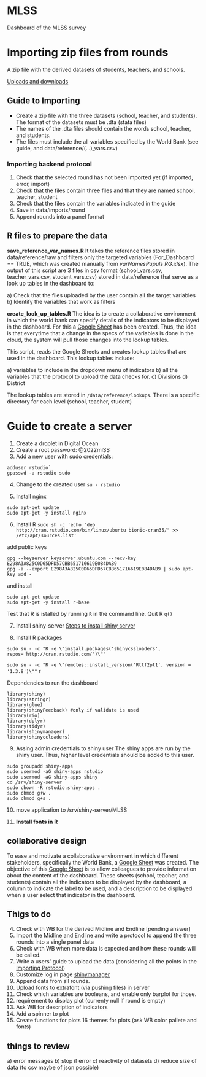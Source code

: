 # MLSS
Dashboard of the MLSS survey

# Importing zip files from rounds
A zip file with the derived datasets of students, teachers, and schools.

[Uploads and downloads](https://mastering-shiny.org/action-transfer.html)


## Guide to Importing

* Create a zip file with the three datasets (school, teacher, and students). The format of the datasets must be .dta (stata files)
* The names of the .dta files should contain the words school, teacher, and students.
* The files must include the all variables specified by the World Bank (see guide, and data/reference/(...)_vars.csv)


### Importing backend protocol

1. Check that the selected round has not been imported yet (if imported, error, import)
2. Check that the files contain three files and that they are named school, teacher, student
3. Check that the files contain the variables indicated in the guide
4. Save in data/imports/round
5. Append rounds into a panel format


## R files to prepare the data

**save_reference_var_names.R**
It takes the reference files stored in data/reference/raw and filters only the targeted variables (For_Dashboard == TRUE, which was created manually from *varNamesPupuls RG.xlsx*).
The output of this script are 3 files in csv format (school_vars.csv, teacher_vars.csv, student_vars.csv) stored in data/reference
that serve as a look up tables in the dashboard to:

a) Check that the files uploaded by the user contain all the target variables
b) Identify the variables that work as filters


**create_look_up_tables.R**
The idea is to create a collaborative environment in which the world bank can specify details of the indicators to be displayed in the dashboard. For this a [Google Sheet](https://docs.google.com/spreadsheets/d/1S2X-fXJ0hb5r0m5JUury7I7Yqg0IAPmISBec57RQYFU/edit#gid=1069976462) has been created. Thus, the idea is that everytime that a change in the specs of the variables is done in the cloud, the system will pull those changes into the lookup tables.

This script, reads the Google Sheets and creates lookup tables that are used in the dashboard. This lookup tables include: 

a) variables to include in the dropdown menu of indicators
b) all the variables that the protocol to upload the data checks for.
c) Divisions
d) District


The lookup tables are stored in `/data/reference/lookups`. There is a specific directory for each level (school, teacher, student)

# Guide to create a server

1. Create a droplet in Digital Ocean
2. Create a root password: @2022mlSS
3. Add a new user with sudo credentials: 

```
adduser rstudio`
gpasswd -a rstudio sudo
```

4. Change to the created user
`su - rstudio`

5. Install nginx
```
sudo apt-get update
sudo apt-get -y install nginx
```

6. Install R
`sudo sh -c 'echo "deb http://cran.rstudio.com/bin/linux/ubuntu bionic-cran35/" >> /etc/apt/sources.list'`

add public keys
```
gpg --keyserver keyserver.ubuntu.com --recv-key E298A3A825C0D65DFD57CBB651716619E084DAB9
gpg -a --export E298A3A825C0D65DFD57CBB651716619E084DAB9 | sudo apt-key add -
```

and install
```
sudo apt-get update
sudo apt-get -y install r-base
```

Test that R is istalled by running `R` in the command line. Quit R `q()`



7. Install shiny-server 
[Steps to install shiny server](https://www.rstudio.com/products/shiny/download-server/ubuntu/)

8. Install R packages

`sudo su - -c "R -e \"install.packages('shinycssloaders', repos='http://cran.rstudio.com/')\""`

`sudo su - -c "R -e \"remotes::install_version('Rttf2pt1', version = '1.3.8')\""`
r

Dependencies to run the dashboard
```
library(shiny)
library(stringr)
library(glue)
library(shinyFeedback) #only if validate is used
library(rio)
library(dplyr)
library(tidyr)
library(shinymanager)
library(shinyccloaders)
```

9. Assing admin credentials to shiny user
The shiny apps are run by the shiny user. Thus, higher level credentials should be added to this user.

```
sudo groupadd shiny-apps
sudo usermod -aG shiny-apps rstudio
sudo usermod -aG shiny-apps shiny
cd /srv/shiny-server
sudo chown -R rstudio:shiny-apps .
sudo chmod g+w .
sudo chmod g+s .

```
10. move application to /srv/shiny-server/MLSS

11. **Install fonts in R** 

## collaborative design
To ease and motivate a collaborative environment in which different stakeholders, specifically the World Bank, a  [Google Sheet](https://docs.google.com/spreadsheets/d/1S2X-fXJ0hb5r0m5JUury7I7Yqg0IAPmISBec57RQYFU/edit#gid=1069976462) was created. The objective of this  [Google Sheet](https://docs.google.com/spreadsheets/d/1S2X-fXJ0hb5r0m5JUury7I7Yqg0IAPmISBec57RQYFU/edit#gid=1069976462) is to allow colleagues to provide information about the content of the dashboard. These sheets (school, teacher, and students) contain all the indicators to be displayed by the dashboard, a column to indicate the label to be used, and a description to be displayed when a user select that indicator in the dashboard. 

## Thigs to do


4. Check with WB for the derived Midline and Endline [pending answer]
5. Import the Midline and Endline and write a protocol to append the three rounds into a single panel data
6. Check with WB when more data is expected and how these rounds will be called.
7. Write a users' guide to upload the data (considering all the points in the [Importing Protocol](#importing-backend-protocol))
8. Customize log in page [shinymanager](https://datastorm-open.github.io/shinymanager/)
9. Append data from all rounds.
10. Upload fonts to extrafont (via pushing files) in server
11. Check which variables are booleans, and enable only barplot for those. 
12. requirement to display plot (currenty null if round is empty)
13. Ask WB for description of indicators
14. Add a spinner to plot 
15. Create functions for plots
16  themes for plots (ask WB color pallete and fonts)





## things to review

a) error messages
b) stop if error
c) reactivity of datasets
d) reduce size of data (to csv maybe of json possible)
